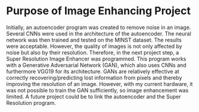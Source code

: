 # Purpose of Image Enhancing Project
Initially, an autoencoder program was created to remove noise in an image. Several CNNs were used in the architecture of the autoencoder. 
The neural network was then trained and tested on the MINST dataset. The results were acceptable. However, the quality of images is not only 
affected by noise but also by their resolution. Therefore, in the next project step, a Super Resolution Image Enhancer was programmed. 
This program works with a Generative Adversarial Network (GAN), which also uses CNNs and furthermore VGG19 for its architecture. GANs are relatively 
effective at correctly recovering/predicting lost information from pixels and thereby improving the resolution of an image. However, with my current hardware, 
it was not possible to train the GAN sufficiently, so image enhancement was limited. A future project could be to link the autoencoder and the Super Resolution program.
